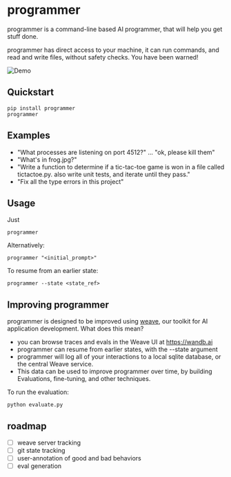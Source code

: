 # programmer

programmer is a command-line based AI programmer, that will help you get stuff done.

programmer has direct access to your machine, it can run commands, and read and write files, without safety checks. You have been warned!

![Demo](./assets/programmer-demo-1080.gif)

## Quickstart

```
pip install programmer
programmer 
```

## Examples

- "What processes are listening on port 4512?" ... "ok, please kill them"
- "What's in frog.jpg?"
- "Write a function to determine if a tic-tac-toe game is won in a file called tictactoe.py. also write unit tests, and iterate until they pass."
- "Fix all the type errors in this project"


## Usage

Just

```
programmer
```

Alternatively:
```
programmer "<initial_prompt>"
```

To resume from an earlier state:
```
programmer --state <state_ref>
```


## Improving programmer

programmer is designed to be improved using [weave](https://wandb.me/weave), our toolkit for AI application development. What does this mean?

- you can browse traces and evals in the Weave UI at https://wandb.ai
- programmer can resume from earlier states, with the --state argument
- programmer will log all of your interactions to a local sqlite database, or the central Weave service.
- This data can be used to improve programmer over time, by building Evaluations, fine-tuning, and other techniques.

To run the evaluation:

```
python evaluate.py
```

## roadmap

- [ ] weave server tracking
- [ ] git state tracking
- [ ] user-annotation of good and bad behaviors
- [ ] eval generation